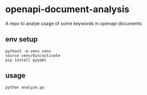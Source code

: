 # openapi-document-analysis
A repo to analye usage of some keywords in openapi documents

## env setup
```
python3 -m venv venv
source venv/bin/activate
pip install pyyaml
```

## usage
`python analyze.py`